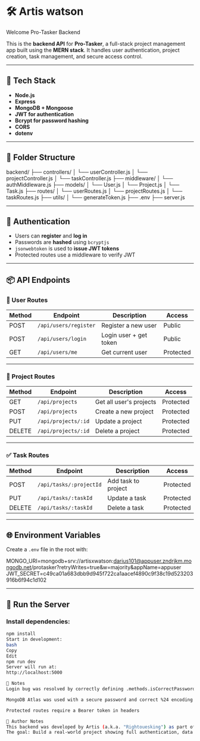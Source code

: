 
# 🛠️ Artis watson 
Welcome Pro-Tasker Backend 

This is the **backend API** for **Pro-Tasker**, a full-stack project management app built using the **MERN stack**. It handles user authentication, project creation, task management, and secure access control.

---

## 📁 Tech Stack

- **Node.js**
- **Express**
- **MongoDB + Mongoose**
- **JWT for authentication**
- **Bcrypt for password hashing**
- **CORS**
- **dotenv**

---

## 📂 Folder Structure

backend/
├── controllers/
│ └── userController.js
│ └── projectController.js
│ └── taskController.js
├── middleware/
│ └── authMiddleware.js
├── models/
│ └── User.js
│ └── Project.js
│ └── Task.js
├── routes/
│ └── userRoutes.js
│ └── projectRoutes.js
│ └── taskRoutes.js
├── utils/
│ └── generateToken.js
├── .env
├── server.js


---

## 🔐 Authentication

- Users can **register** and **log in**
- Passwords are **hashed** using `bcryptjs`
- `jsonwebtoken` is used to **issue JWT tokens**
- Protected routes use a middleware to verify JWT

---

## 📦 API Endpoints

### 👤 User Routes

| Method | Endpoint             | Description            | Access     |
|--------|----------------------|------------------------|------------|
| POST   | `/api/users/register` | Register a new user    | Public     |
| POST   | `/api/users/login`    | Login user + get token | Public     |
| GET    | `/api/users/me`       | Get current user       | Protected  |

---

### 📁 Project Routes

| Method | Endpoint              | Description             | Access    |
|--------|-----------------------|-------------------------|-----------|
| GET    | `/api/projects`       | Get all user's projects | Protected |
| POST   | `/api/projects`       | Create a new project    | Protected |
| PUT    | `/api/projects/:id`   | Update a project        | Protected |
| DELETE | `/api/projects/:id`   | Delete a project        | Protected |

---

### ✅ Task Routes

| Method | Endpoint                  | Description         | Access    |
|--------|---------------------------|---------------------|-----------|
| POST   | `/api/tasks/:projectId`   | Add task to project | Protected |
| PUT    | `/api/tasks/:taskId`      | Update a task       | Protected |
| DELETE | `/api/tasks/:taskId`      | Delete a task       | Protected |

---

## 🌐 Environment Variables

Create a `.env` file in the root with:

MONGO_URI=mongodb+srv://artisxwatson:darius101@appuser.zndrjkm.mongodb.net/protasker?retryWrites=true&w=majority&appName=appuser
JWT_SECRET=c49ca01a683dbb9d945f722ca1aacef4890c9f38c19d523203916b6f94c1d102


---

## 🚀 Run the Server

### Install dependencies:
```bash
npm install
Start in development:
bash
Copy
Edit
npm run dev
Server will run at:
http://localhost:5000

🔧 Notes
Login bug was resolved by correctly defining .methods.isCorrectPassword inside the User.js model

MongoDB Atlas was used with a secure password and correct %24 encoding

Protected routes require a Bearer token in headers

🧠 Author Notes
This backend was developed by Artis (a.k.a. "Rightouesking") as part of a capstone for a full-stack MERN bootcamp.
The goal: Build a real-world project showing full authentication, data modeling, and secure routing.
